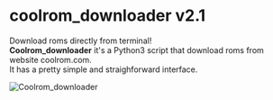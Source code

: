 # coolrom_downloader v2.1

Download roms directly from terminal!  
**Coolrom_downloader** it's a Python3 script that download roms from website coolrom.com.  
It has a pretty simple and straighforward interface.  

![Coolrom_downloader](https://raw.githubusercontent.com/victor-oliveira1/coolrom_downloader/master/coolrom_downloader.png)

